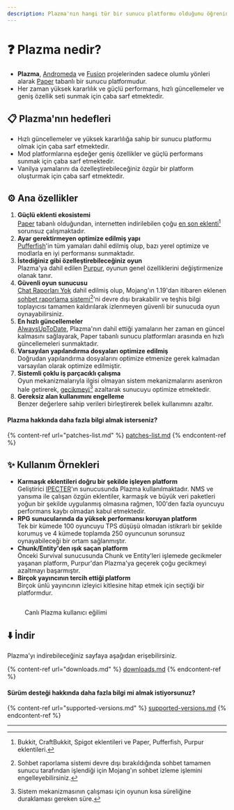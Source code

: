 ```yaml
---
description: Plazma'nın hangi tür bir sunucu platformu olduğunu öğrenin.
---
```


# ❓ Plazma nedir?

- **Plazma**, [Andromeda](https://github.com/EarendelArchived/Andromeda) ve [Fusion](https://github.com/RuinedTechnologyUnify/Fusion) projelerinden sadece olumlu yönleri alarak [Paper](https://github.com/PaperMC/Paper) tabanlı bir sunucu platformudur.
- Her zaman yüksek kararlılık ve güçlü performans, hızlı güncellemeler ve geniş özellik seti sunmak için çaba sarf etmektedir.

## 📋 Plazma'nın hedefleri <a href="#id-1" id="id-1"></a>

- Hızlı güncellemeler ve yüksek kararlılığa sahip bir sunucu platformu olmak için çaba sarf etmektedir.
- Mod platformlarına eşdeğer geniş özellikler ve güçlü performans sunmak için çaba sarf etmektedir.
- Vanilya yamalarını da özelleştirebileceğiniz özgür bir platform oluşturmak için çaba sarf etmektedir.

## ⚙️ Ana özellikler <a href="#id-2" id="id-2"></a>

1. **Güçlü eklenti ekosistemi**\
   [Paper](https://github.com/PaperMC/Paper) tabanlı olduğundan, internetten indirilebilen çoğu [en son eklenti](#user-content-fn-1)[^1] sorunsuz çalışmaktadır.
2. **Ayar gerektirmeyen optimize edilmiş yapı**\
   [Pufferfish](https://github.com/pufferfish-gg/Pufferfish)'in tüm yamaları dahil edilmiş olup, bazı yerel optimize ve modlarla en iyi performansı sunmaktadır.
3. **İstediğiniz gibi özelleştirebileceğiniz oyun**\
   Plazma'ya dahil edilen [Purpur](https://github.com/PurpurMC/Purpur), oyunun genel özelliklerini değiştirmenize olanak tanır.
4. **Güvenli oyun sunucusu**\
   [Chat Raporları Yok](https://github.com/Aizistral-Studios/No-Chat-Reports) dahil edilmiş olup, Mojang'ın 1.19'dan itibaren eklenen [sohbet raporlama sistemi](#user-content-fn-3)[^3]'ni devre dışı bırakabilir ve teşhis bilgi toplayıcısı tamamen kaldırılarak izlenmeyen güvenli bir sunucuda oyun oynayabilirsiniz.
5. **En hızlı güncellemeler**\
   [AlwaysUpToDate](https://github.com/PlazmaMC/AlwaysUpToDate), Plazma'nın dahil ettiği yamaların her zaman en güncel kalmasını sağlayarak, Paper tabanlı sunucu platformları arasında en hızlı güncellemeleri sunmaktadır.
6. **Varsayılan yapılandırma dosyaları optimize edilmiş**\
   Doğrudan yapılandırma dosyalarını optimize etmenize gerek kalmadan varsayılan olarak optimize edilmiştir.
7. **Sistemli çoklu iş parçacıklı çalışma**\
   Oyun mekanizmalarıyla ilgisi olmayan sistem mekanizmalarını asenkron hale getirerek, [gecikmeyi](#user-content-fn-4)[^4] azaltarak sunucuyu optimize etmektedir.
8. **Gereksiz alan kullanımını engelleme**\
   Benzer değerlere sahip verileri birleştirerek bellek kullanımını azaltır.

#### Plazma hakkında daha fazla bilgi almak isterseniz? <a href="#etc-1" id="etc-1"></a>

{% content-ref url="patches-list.md" %}
[patches-list.md](patches-list.md)
{% endcontent-ref %}

## ✨ Kullanım Örnekleri <a href="#id-3" id="id-3"></a>

- **Karmaşık eklentileri doğru bir şekilde işleyen platform**\
  Geliştirici [IPECTER](https://github.com/IPECTER)'ın sunucusunda Plazma kullanılmaktadır. NMS ve yansıma ile çalışan özgün eklentiler, karmaşık ve büyük veri paketleri yoğun bir şekilde uygulanmış olmasına rağmen,
  100'den fazla oyuncuyu performans kaybı olmadan kabul etmektedir.
- **RPG sunucularında da yüksek performansı koruyan platform**\
  Tek bir kümede 100 oyuncuyu TPS düşüşü olmadan istikrarlı bir şekilde korumuş ve 4 kümede toplamda 250 oyuncunun sorunsuz oynayabileceği bir ortam sağlanmıştır.
- **Chunk/Entity'den ışık saçan platform**\
  Önceki Survival sunucusunda Chunk ve Entity'leri işlemede gecikmeler yaşanan platform, Purpur'dan Plazma'ya geçerek
  çoğu gecikmeyi azaltmayı başarmıştır.
- **Birçok yayıncının tercih ettiği platform**\
  Birçok ünlü yayıncının izleyici kitlesine hitap etmek için seçtiği bir platformdur.

<figure><img src="https://camo.githubusercontent.com/22acffd515755c2cee2078a7697ff35351c5ec7148eb2806deedbe63df1c4ed7/68747470733a2f2f6273746174732e6f72672f7369676e6174757265732f7365727665722d696d706c656d656e746174696f6e2f506c617a6d612e737667" alt=""><figcaption><p>Canlı Plazma kullanıcı eğilimi</p></figcaption></figure>

## ⬇️ İndir

Plazma'yı indirebileceğiniz sayfaya aşağıdan erişebilirsiniz.

{% content-ref url="downloads.md" %}
[downloads.md](downloads.md)
{% endcontent-ref %}

#### Sürüm desteği hakkında daha fazla bilgi mi almak istiyorsunuz?

{% content-ref url="supported-versions.md" %}
[supported-versions.md](supported-versions.md)
{% endcontent-ref %}

***

[^1]: Bukkit, CraftBukkit, Spigot eklentileri ve Paper, Pufferfish, Purpur eklentileri.

[^2]: Microsoft Corporation tarafından.

[^3]: Sohbet raporlama sistemi devre dışı bırakıldığında sohbet tamamen sunucu tarafından işlendiği için Mojang'ın sohbet izleme işlemini engelleyebilirsiniz.

[^4]: Sistem mekanizmasının çalışması için oyunun kısa süreliğine duraklaması gereken süre.
